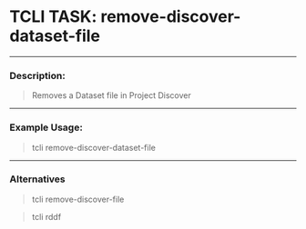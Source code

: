 # TCLI TASK: remove-discover-dataset-file

---
### Description:

> Removes a Dataset file in Project Discover

---
### Example Usage:

> tcli remove-discover-dataset-file

---
### Alternatives
> tcli remove-discover-file

> tcli rddf
